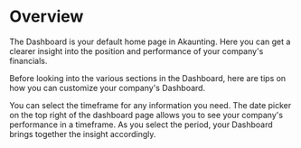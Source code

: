 Overview
=========

The Dashboard is your default home page in Akaunting. Here you can get a clearer insight into the position and performance of your company's financials.

Before looking into the various sections in the Dashboard, here are tips on how you can customize your company's Dashboard.

You can select the timeframe for any information you need. The date picker on the top right of the dashboard page allows you to see your company's performance in a timeframe. As you select the period, your Dashboard brings together the insight accordingly.


